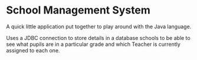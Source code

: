 ﻿# ﻿School Management System  A quick little application put together to play around with the Java language.  Uses a JDBC connection to store details in a database schools to be able to see what pupils are in a particular grade and which Teacher is currently assigned to each one.
